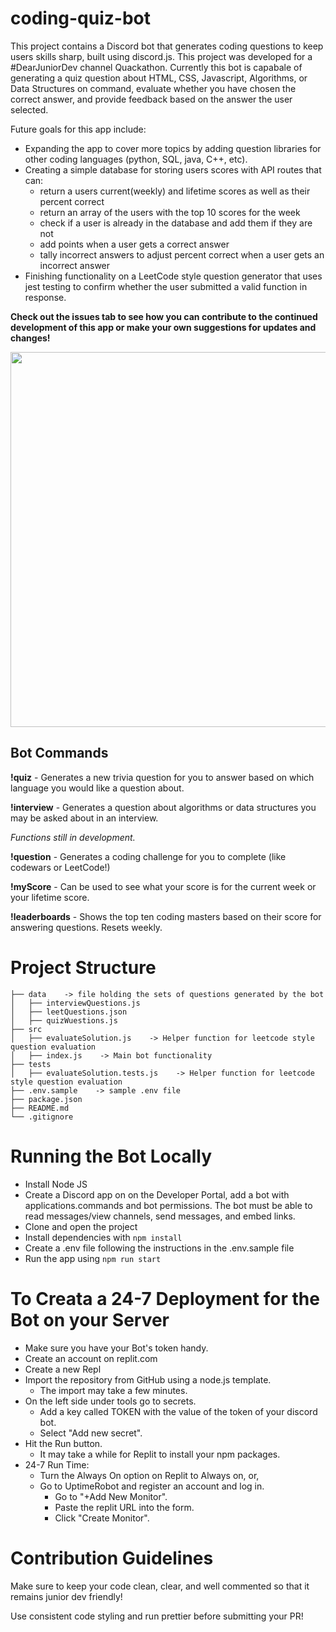 # coding-quiz-bot
This project contains a Discord bot that generates coding questions to keep users skills sharp, built using discord.js. This project was developed for a #DearJuniorDev channel Quackathon. Currently this bot is capabale of generating a quiz question about HTML, CSS, Javascript, Algorithms, or Data Structures on command, evaluate whether you have chosen the correct answer, and provide feedback based on the answer the user selected. 

Future goals for this app include:
- Expanding the app to cover more topics by adding question libraries for other coding languages (python, SQL, java, C++, etc). 
- Creating a simple database for storing users scores with API routes that can:
  - return a users current(weekly) and lifetime scores as well as their percent correct
  - return an array of the users with the top 10 scores for the week
  - check if a user is already in the database and add them if they are not
  - add points when a user gets a correct answer
  - tally incorrect answers to adjust percent correct when a user gets an incorrect answer
- Finishing functionality on a LeetCode style question generator that uses jest testing to confirm whether the user submitted a valid function in response. 

**Check out the issues tab to see how you can contribute to the continued development of this app or make your own suggestions for updates and changes!**

<p align="center">
<img src="https://user-images.githubusercontent.com/113493052/235358293-c15b1857-8daa-4c08-b259-2700ecd26f5e.png" width="600" />
  </p>

<!-- ![image](https://user-images.githubusercontent.com/113493052/235358293-c15b1857-8daa-4c08-b259-2700ecd26f5e.png) -->

## Bot Commands

**!quiz** - Generates a new trivia question for you to answer based on which language you would like a question about. 

**!interview** - Generates a question about algorithms or data structures you may be asked about in an interview. 

_Functions still in development._

**!question** - Generates a coding challenge for you to complete (like codewars or LeetCode!)

**!myScore** - Can be used to see what your score is for the current week or your lifetime score.

**!leaderboards** - Shows the top ten coding masters based on their score for answering questions. Resets weekly.

# Project Structure
```
├── data    -> file holding the sets of questions generated by the bot
│   ├── interviewQuestions.js 
│   ├── leetQuestions.json
│   ├── quizWuestions.js
├── src
│   ├── evaluateSolution.js    -> Helper function for leetcode style question evaluation
│   ├── index.js    -> Main bot functionality
├── tests
│   ├── evaluateSolution.tests.js    -> Helper function for leetcode style question evaluation
├── .env.sample    -> sample .env file
├── package.json
├── README.md
└── .gitignore
```

# Running the Bot Locally

- Install Node JS
- Create a Discord app on on the Developer Portal, add a bot with applications.commands and bot permissions. The bot must be able to read messages/view channels, send messages, and embed links.
- Clone and open the project
- Install dependencies with `npm install`
- Create a .env file following the instructions in the .env.sample file
- Run the app using `npm run start`

# To Creata a 24-7 Deployment for the Bot on your Server

- Make sure you have your Bot's token handy. 
- Create an account on replit.com
- Create a new Repl
- Import the repository from GitHub using a node.js template. 
  - The import may take a few minutes. 
- On the left side under tools go to secrets. 
  - Add a key called TOKEN with the value of the token of your discord bot. 
  - Select "Add new secret". 
- Hit the Run button. 
  - It may take a while for Replit to install your npm packages. 
- 24-7 Run Time:
  - Turn the Always On option on Replit to Always on, or, 
  - Go to UptimeRobot and register an account and log in. 
    - Go to "+Add New Monitor". 
    - Paste the replit URL into the form. 
    - Click "Create Monitor". 

# Contribution Guidelines

Make sure to keep your code clean, clear, and well commented so that it remains junior dev friendly!

Use consistent code styling and run prettier before submitting your PR!

